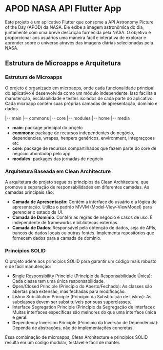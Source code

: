 # APOD NASA API Flutter App

Este projeto é um aplicativo Flutter que consome a API Astronomy Picture of the Day (APOD) da NASA. Ele exibe a imagem astronômica do dia, juntamente com uma breve descrição fornecida pela NASA. O objetivo é proporcionar aos usuários uma maneira fácil e interativa de explorar e aprender sobre o universo através das imagens diárias selecionadas pela NASA.

## Estrutura de Microapps e Arquitetura

### Estrutura de Microapps

O projeto é organizado em microapps, onde cada funcionalidade principal do aplicativo é desenvolvida como um módulo independente. Isso facilita a manutenção, escalabilidade e testes isolados de cada parte do aplicativo. Cada microapp contém suas próprias camadas de apresentação, domínio e dados.

|-- main
|-- commons
|-- core
|-- modules
    |-- home
    |-- media

- **main**: package principal do projeto
- **commons**: package de recursos independentes do negócio, dependencies, wrapes, henpers genéricos, environment, integraççoes etc
- **core**: package de recursos compartilhados que fazem parte do core de negócio abordadop pelo app
- **modules**: packages das jornadas de negócio

### Arquitetura Baseada em Clean Architecture

A arquitetura do projeto segue os princípios da Clean Architecture, que promove a separação de responsabilidades em diferentes camadas. As camadas principais são:

- **Camada de Apresentação**: Contém a interface do usuário e a lógica de apresentação. Utiliza o padrão MVVM (Model-View-ViewModel) para gerenciar o estado da UI.
- **Camada de Domínio**: Contém as regras de negócio e casos de uso. É independente de frameworks e bibliotecas externas.
- **Camada de Dados**: Responsável pela obtenção de dados, seja de APIs, bancos de dados locais ou outras fontes. Implementa repositórios que fornecem dados para a camada de domínio.

### Princípios SOLID

O projeto adere aos princípios SOLID para garantir um código mais robusto e de fácil manutenção:

- **S**ingle Responsibility Principle (Princípio da Responsabilidade Única): Cada classe tem uma única responsabilidade.
- **O**pen/Closed Principle (Princípio do Aberto/Fechado): As classes são abertas para extensão, mas fechadas para modificação.
- **L**iskov Substitution Principle (Princípio da Substituição de Liskov): As subclasses devem ser substituíveis por suas superclasses.
- **I**nterface Segregation Principle (Princípio da Segregação de Interface): Muitas interfaces específicas são melhores do que uma interface única e geral.
- **D**ependency Inversion Principle (Princípio da Inversão de Dependência): Dependa de abstrações, não de implementações concretas.

Essa combinação de microapps, Clean Architecture e princípios SOLID resulta em um código modular, testável e fácil de manter.
